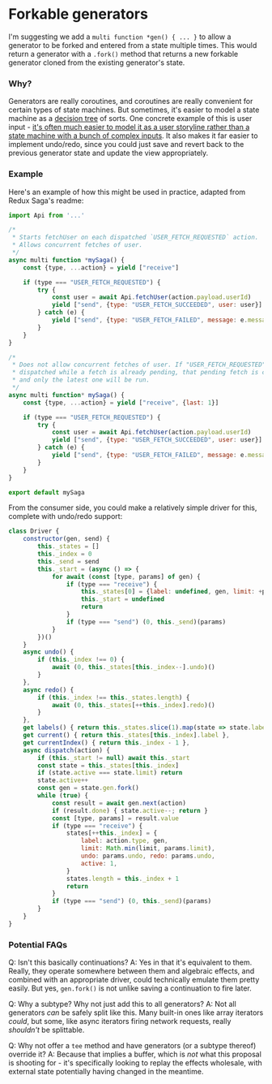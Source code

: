 # Forkable generators

I'm suggesting we add a `multi function *gen() { ... }` to allow a generator to be forked and entered from a state multiple times. This would return a generator with a `.fork()` method that returns a new forkable generator cloned from the existing generator's state.

### Why?

Generators are really coroutines, and coroutines are really convenient for certain types of state machines. But sometimes, it's easier to model a state machine as a [decision tree](https://en.wikipedia.org/wiki/Decision_tree) of sorts. One concrete example of this is user input - [it's often much easier to model it as a user storyline rather than a state machine with a bunch of complex inputs](https://github.com/redux-saga/redux-saga). It also makes it far easier to implement undo/redo, since you could just save and revert back to the previous generator state and update the view appropriately.

### Example

Here's an example of how this might be used in practice, adapted from Redux Saga's readme:

```js
import Api from '...'

/*
 * Starts fetchUser on each dispatched `USER_FETCH_REQUESTED` action.
 * Allows concurrent fetches of user.
 */
async multi function *mySaga() {
    const {type, ...action} = yield ["receive"]

    if (type === "USER_FETCH_REQUESTED") {
        try {
            const user = await Api.fetchUser(action.payload.userId)
            yield ["send", {type: "USER_FETCH_SUCCEEDED", user: user}]
        } catch (e) {
            yield ["send", {type: "USER_FETCH_FAILED", message: e.message}]
        }
    }
}

/*
 * Does not allow concurrent fetches of user. If "USER_FETCH_REQUESTED" gets
 * dispatched while a fetch is already pending, that pending fetch is cancelled
 * and only the latest one will be run.
 */
async multi function* mySaga() {
    const {type, ...action} = yield ["receive", {last: 1}]

    if (type === "USER_FETCH_REQUESTED") {
        try {
            const user = await Api.fetchUser(action.payload.userId)
            yield ["send", {type: "USER_FETCH_SUCCEEDED", user: user}]
        } catch (e) {
            yield ["send", {type: "USER_FETCH_FAILED", message: e.message}]
        }
    }
}

export default mySaga
```

From the consumer side, you could make a relatively simple driver for this, complete with undo/redo support:

```js
class Driver {
    constructor(gen, send) {
        this._states = []
        this._index = 0
        this._send = send
        this._start = (async () => {
            for await (const [type, params] of gen) {
                if (type === "receive") {
                    this._states[0] = {label: undefined, gen, limit: +params.limit, active: 1}
                    this._start = undefined
                    return
                }
                if (type === "send") (0, this._send)(params)
            }
        })()
    }
    async undo() {
        if (this._index !== 0) {
            await (0, this._states[this._index--].undo)()
        }
    },
    async redo() {
        if (this._index !== this._states.length) {
            await (0, this._states[++this._index].redo)()
        }
    },
    get labels() { return this._states.slice(1).map(state => state.label) },
    get current() { return this._states[this._index].label },
    get currentIndex() { return this._index - 1 },
    async dispatch(action) {
        if (this._start != null) await this._start
        const state = this._states[this._index]
        if (state.active === state.limit) return
        state.active++
        const gen = state.gen.fork()
        while (true) {
            const result = await gen.next(action)
            if (result.done) { state.active--; return }
            const [type, params] = result.value
            if (type === "receive") {
                states[++this._index] = {
                    label: action.type, gen,
                    limit: Math.min(limit, params.limit),
                    undo: params.undo, redo: params.undo,
                    active: 1,
                }
                states.length = this._index + 1
                return
            }
            if (type === "send") (0, this._send)(params)
        }
    }
}
```

### Potential FAQs

Q: Isn't this basically continuations?
A: Yes in that it's equivalent to them. Really, they operate somewhere between them and algebraic effects, and combined with an appropriate driver, could technically emulate them pretty easily. But yes, `gen.fork()` is not unlike saving a continuation to fire later.

Q: Why a subtype? Why not just add this to all generators?
A: Not all generators *can* be safely split like this. Many built-in ones like array iterators *could*, but some, like async iterators firing network requests, really *shouldn't* be splittable.

Q: Why not offer a `tee` method and have generators (or a subtype thereof) override it?
A: Because that implies a buffer, which is *not* what this proposal is shooting for - it's specifically looking to replay the effects wholesale, with external state potentially having changed in the meantime.
